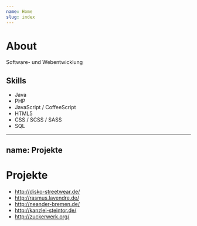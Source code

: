 ```yaml
---
name: Home
slug: index
---
```


# About
Software- und Webentwicklung

## Skills
- Java
- PHP
- JavaScript / CoffeeScript
- HTML5
- CSS / SCSS / SASS
- SQL

---
name: Projekte
---

# Projekte

- http://disko-streetwear.de/
- http://rasmus.lavendre.de/
- http://neander-bremen.de/
- http://kanzlei-steintor.de/
- http://zuckerwerk.org/